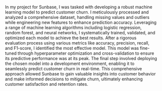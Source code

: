 In my project for Sunbase, I was tasked with developing a robust machine learning model to predict customer churn. I meticulously processed and analyzed a comprehensive dataset, handling missing values and outliers while engineering new features to enhance prediction accuracy. Leveraging a range of machine learning algorithms including logistic regression, random forest, and neural networks, I systematically trained, validated, and optimized each model to achieve the best results.
After a rigorous evaluation process using various metrics like accuracy, precision, recall, and F1-score, I identified the most effective model. This model was fine-tuned through hyperparameter optimization and cross-validation to ensure its predictive performance was at its peak.
The final step involved deploying the chosen model into a development environment, enabling it to seamlessly predict customer churn in real-time. This comprehensive approach allowed Sunbase to gain valuable insights into customer behavior and make informed decisions to mitigate churn, ultimately enhancing customer satisfaction and retention rates.
